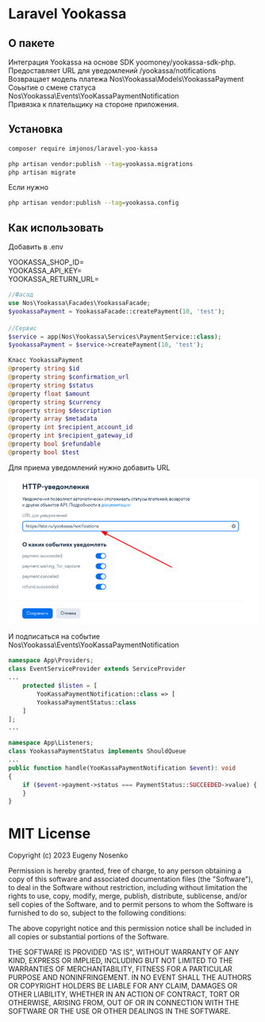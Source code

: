 # Laravel Yookassa

## О пакете

Интеграция Yookassa на основе SDK yoomoney/yookassa-sdk-php.<br>
Предоставляет URL для уведомлений /yookassa/notifications<br>
Возвращает модель платежа Nos\Yookassa\Models\YookassaPayment<br>
Соьытие о смене статуса Nos\Yookassa\Events\YooKassaPaymentNotification<br>
Привязка к плательщику на стороне приложения.

## Установка

```bash
composer require imjonos/laravel-yoo-kassa
```

```bash
php artisan vendor:publish --tag=yookassa.migrations
php artisan migrate
```

Если нужно

```bash
php artisan vendor:publish --tag=yookassa.config
```

## Как использовать

Добавить в .env <br>

YOOKASSA_SHOP_ID= <br>
YOOKASSA_API_KEY= <br>
YOOKASSA_RETURN_URL= <br>

```php
//Фасад
use Nos\Yookassa\Facades\YookassaFacade;
$yookassaPayment = YookassaFacade::createPayment(10, 'test'); 

//Сервис
$service = app(Nos\Yookassa\Services\PaymentService::class);
$yookassaPayment = $service->createPayment(10, 'test');
```

```php
Класс YookassaPayment
@property string $id
@property string $confirmation_url
@property string $status
@property float $amount
@property string $currency
@property string $description
@property array $metadata
@property int $recipient_account_id
@property int $recipient_gateway_id
@property bool $refundable
@property bool $test
```

Для приема уведомлений нужно добавить URL

![img.png](img.png)

И подписаться на событие Nos\Yookassa\Events\YooKassaPaymentNotification<br>

```php
namespace App\Providers;
class EventServiceProvider extends ServiceProvider
...
    protected $listen = [
        YooKassaPaymentNotification::class => [
        YookassaPaymentStatus::class
    ]
];
...
```

```php
namespace App\Listeners;
class YookassaPaymentStatus implements ShouldQueue
...
public function handle(YooKassaPaymentNotification $event): void
{
    if ($event->payment->status === PaymentStatus::SUCCEEDED->value) {
    }
}
```

# MIT License

Copyright (c) 2023 Eugeny Nosenko

Permission is hereby granted, free of charge, to any person obtaining a copy
of this software and associated documentation files (the "Software"), to deal
in the Software without restriction, including without limitation the rights
to use, copy, modify, merge, publish, distribute, sublicense, and/or sell
copies of the Software, and to permit persons to whom the Software is
furnished to do so, subject to the following conditions:

The above copyright notice and this permission notice shall be included in all
copies or substantial portions of the Software.

THE SOFTWARE IS PROVIDED "AS IS", WITHOUT WARRANTY OF ANY KIND, EXPRESS OR
IMPLIED, INCLUDING BUT NOT LIMITED TO THE WARRANTIES OF MERCHANTABILITY,
FITNESS FOR A PARTICULAR PURPOSE AND NONINFRINGEMENT. IN NO EVENT SHALL THE
AUTHORS OR COPYRIGHT HOLDERS BE LIABLE FOR ANY CLAIM, DAMAGES OR OTHER
LIABILITY, WHETHER IN AN ACTION OF CONTRACT, TORT OR OTHERWISE, ARISING FROM,
OUT OF OR IN CONNECTION WITH THE SOFTWARE OR THE USE OR OTHER DEALINGS IN THE
SOFTWARE.
